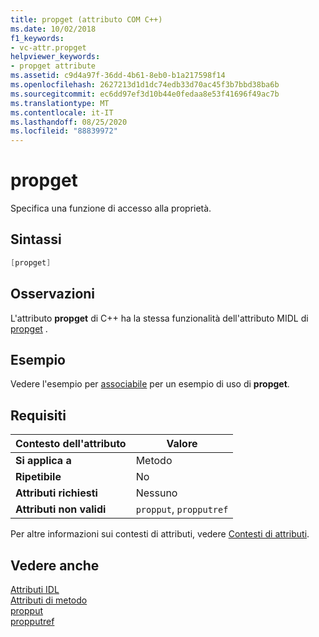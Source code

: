 ```yaml
---
title: propget (attributo COM C++)
ms.date: 10/02/2018
f1_keywords:
- vc-attr.propget
helpviewer_keywords:
- propget attribute
ms.assetid: c9d4a97f-36dd-4b61-8eb0-b1a217598f14
ms.openlocfilehash: 2627213d1d1dc74edb33d70ac45f3b7bbd38ba6b
ms.sourcegitcommit: ec6dd97ef3d10b44e0fedaa8e53f41696f49ac7b
ms.translationtype: MT
ms.contentlocale: it-IT
ms.lasthandoff: 08/25/2020
ms.locfileid: "88839972"
---
```

# <a name="propget"></a>propget

Specifica una funzione di accesso alla proprietà.

## <a name="syntax"></a>Sintassi

```cpp
[propget]
```

## <a name="remarks"></a>Osservazioni

L'attributo **propget** di C++ ha la stessa funzionalità dell'attributo MIDL di [propget](/windows/win32/Midl/propget) .

## <a name="example"></a>Esempio

Vedere l'esempio per [associabile](bindable.md) per un esempio di uso di **propget**.

## <a name="requirements"></a>Requisiti

| Contesto dell'attributo | Valore |
|-|-|
|**Si applica a**|Metodo|
|**Ripetibile**|No|
|**Attributi richiesti**|Nessuno|
|**Attributi non validi**|`propput`, `propputref`|

Per altre informazioni sui contesti di attributi, vedere [Contesti di attributi](cpp-attributes-com-net.md#contexts).

## <a name="see-also"></a>Vedere anche

[Attributi IDL](idl-attributes.md)<br/>
[Attributi di metodo](method-attributes.md)<br/>
[propput](propput.md)<br/>
[propputref](propputref.md)

